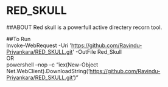 # RED_SKULL

##ABOUT
Red skull is a powerfull active directery recorn tool.

##To Run        
Invoke-WebRequest -Uri 'https://github.com/Ravindu-Priyankara/RED_SKULL.git' -OutFile Red_Skull                           
                                      OR                                        
powershell –nop –c “iex(New-Object Net.WebClient).DownloadString(‘https://github.com/Ravindu-Priyankara/RED_SKULL.git’)”
